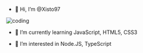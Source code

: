 - 👋 Hi, I’m @Xisto97

![coding](https://yt3.ggpht.com/FF2BMxeA5X3zfYjBUW3XMyP2_vaw45Wjj3o_nwkXukbe9Xy_O9PDbYD9V3e4UxAGi5bOIExvPUWp=s281-c-fcrop64=1,000000008fdfffff-nd-v1)

- 🌱 I’m currently learning JavaScript, HTML5, CSS3

- 👀 I’m interested in Node.JS, TypeScript
